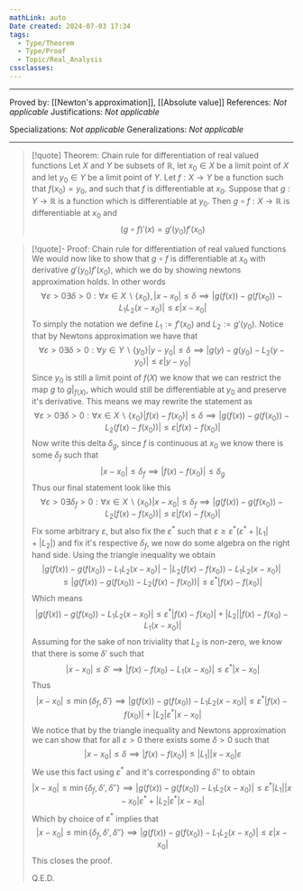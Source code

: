 ```yaml
---
mathLink: auto
Date created: 2024-07-03 17:34
tags:
  - Type/Theorem
  - Type/Proof
  - Topic/Real_Analysis
cssclasses:
---
```


---

Proved by: [[Newton's approximation]], [[Absolute value]]
References: _Not applicable_
Justifications: _Not applicable_

Specializations: _Not applicable_
Generalizations: _Not applicable_

---

> [!quote] Theorem: Chain rule for differentiation of real valued functions
> Let $X$ and $Y$ be subsets of $\mathbb{R}$, let $x_{0}\in X$ be a limit point of $X$ and let $y_{0}\in Y$ be a limit point of $Y$. Let $f:X\to Y$ be a function such that $f(x_{0})=y_{0}$, and such that $f$ is differentiable at $x_{0}$. Suppose that $g:Y\to \mathbb{R}$ is a function which is differentiable at $y_{0}$. Then $g\circ f: X\to \mathbb{R}$ is differentiable at $x_{0}$ and $$ (g\circ f)'(x)=g'(y_{0})f'(x_{0}) $$

>[!quote]- Proof: Chain rule for differentiation of real valued functions
>We would now like to show that $g\circ f$ is differentiable at $x_{0}$ with derivative $g'(y_{0})f'(x_{0})$, which we do by showing newtons approximation holds. In other words $$\forall \varepsilon>0 \exists \delta>0: \forall x\in X\backslash \{ x_{0} \}, \left| x-x_{0} \right| \leq \delta \implies \left| g(f(x))-g(f(x_{0}))-L_{1}L_{2}(x-x_{0}) \right| \leq \varepsilon \left| x-x_{0} \right| $$
>To simply the notation we define $L_{1}:=f'(x_{0})$ and $L_{2}:=g'(y_{0})$. Notice that by Newtons approximation we have that $$ \forall \varepsilon>0 \exists \delta>0: \forall y\in Y\backslash \{ y_{0} \} \left| y-y_{0} \right| \leq \delta\implies \left| g(y)-g(y_{0})-L_{2}(y-y_{0}) \right|\leq  \varepsilon \left| y-y_{0} \right|  $$ Since $y_{0}$ is still a limit point of $f(X)$ we know that we can restrict the map $g$ to $g|_{f(X)}$, which would still be differentiable at $y_{0}$ and preserve it's derivative. This means we may rewrite the statement as $$ \forall \varepsilon>0 \exists \delta>0: \forall x\in X\backslash \{ x_{0} \} \left| f(x)-f(x_{0})\right| \leq \delta\implies \left| g(f(x))-g(f(x_{0}))-L_{2}(f(x)-f(x_{0})) \right|\leq  \varepsilon  \left| f(x)-f(x_{0})\right|  $$ Now write this delta $\delta_{g}$, since $f$ is continuous at $x_{0}$ we know there is some $\delta _f$ such that $$ \left| x-x_{0} \right| \leq \delta_{f}\implies \left| f(x)-f(x_{0}) \right| \leq \delta_{g} $$ Thus our final statement look like this $$\forall \varepsilon>0 \exists \delta_{f}>0: \forall x\in X\backslash \{ x_{0} \} \left| x-x_{0} \right| \leq \delta_{f}\implies  \left| g(f(x))-g(f(x_{0}))-L_{2}(f(x)-f(x_{0})) \right|\leq  \varepsilon  \left| f(x)-f(x_{0})\right| $$Fix some arbitrary $\varepsilon$, but also fix the $\varepsilon^{*}$ such that $\varepsilon\geq \varepsilon^{*}\left( \varepsilon^{*}+\left| L_{1} \right|+\left| L_{2} \right| \right)$ and fix it's respective $\delta_{f}$, we now do some algebra on the right hand side. Using the triangle inequality we obtain $$ \left| g(f(x))-g(f(x_{0}))-L_{1}L_{2}(x-x_{0}) \right|-\left| L_{2}(f(x)-f(x_{0})) - L_{1}L_{2}(x-x_{0}) \right| \leq  \left| g(f(x))-g(f(x_{0}))-L_{2}(f(x)-f(x_{0})) \right|\leq  \varepsilon^{*}  \left| f(x)-f(x_{0})\right|    $$ Which means $$ \left| g(f(x))-g(f(x_{0}))-L_{1}L_{2}(x-x_{0}) \right| \leq \varepsilon^{*} \left| f(x)-f(x_{0}) \right| + \left| L_{2} \right| \left| f(x)-f(x_{0})-L_{1}(x-x_{0}) \right| $$ Assuming for the sake of non triviality that $L_{2}$ is non-zero, we know that there is some $\delta'$ such that $$ \left| x-x_{0} \right| \leq \delta' \implies \left| f(x)-f(x_{0})-L_{1}(x-x_{0}) \right|\leq \varepsilon^{*}\left| x-x_{0} \right|   $$Thus $$ \left| x-x_{0} \right| \leq \min\{ \delta_{f},\delta' \} \implies \left| g(f(x))-g(f(x_{0}))-L_{1}L_{2}(x-x_{0}) \right| \leq \varepsilon^{*} \left| f(x)-f(x_{0}) \right| + \left| L_{2} \right|\varepsilon^{*}\left| x-x_{0} \right|   $$We notice that by the triangle inequality and Newtons approximation we can show that for all $\varepsilon >0$ there exists some $\delta>0$ such that $$ \left| x-x_{0} \right| \leq \delta \implies \left| f(x)-f(x_{0}) \right| \leq \left| L_{1} \right| \left| x-x_{0} \right| \varepsilon$$ We use this fact using $\varepsilon^{*}$ and it's corresponding $\delta''$ to obtain $$  \left| x-x_{0} \right| \leq \min\{ \delta_{f},\delta',\delta'' \} \implies \left| g(f(x))-g(f(x_{0}))-L_{1}L_{2}(x-x_{0}) \right| \leq \varepsilon^{*} \left| L_{1} \right| \left| x-x_{0} \right| \varepsilon^{*} + \left| L_{2} \right|\varepsilon^{*}\left| x-x_{0} \right|    $$ Which by choice of $\varepsilon^{*}$ implies that $$  \left| x-x_{0} \right| \leq \min\{ \delta_{f},\delta',\delta'' \} \implies \left| g(f(x))-g(f(x_{0}))-L_{1}L_{2}(x-x_{0}) \right| \leq \varepsilon\left| x-x_{0} \right|    $$  This closes the proof. 
>
>Q.E.D.

